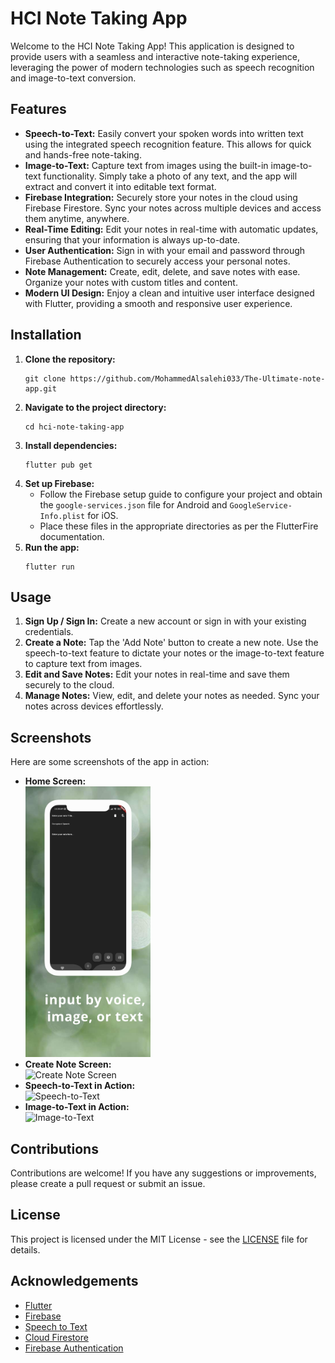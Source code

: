<h1>HCI Note Taking App</h1>
<p>Welcome to the HCI Note Taking App! This application is designed to provide users with a seamless and interactive note-taking experience, leveraging the power of modern technologies such as speech recognition and image-to-text conversion.</p>

<h2>Features</h2>
<ul>
  <li><strong>Speech-to-Text:</strong> Easily convert your spoken words into written text using the integrated speech recognition feature. This allows for quick and hands-free note-taking.</li>
  <li><strong>Image-to-Text:</strong> Capture text from images using the built-in image-to-text functionality. Simply take a photo of any text, and the app will extract and convert it into editable text format.</li>
  <li><strong>Firebase Integration:</strong> Securely store your notes in the cloud using Firebase Firestore. Sync your notes across multiple devices and access them anytime, anywhere.</li>
  <li><strong>Real-Time Editing:</strong> Edit your notes in real-time with automatic updates, ensuring that your information is always up-to-date.</li>
  <li><strong>User Authentication:</strong> Sign in with your email and password through Firebase Authentication to securely access your personal notes.</li>
  <li><strong>Note Management:</strong> Create, edit, delete, and save notes with ease. Organize your notes with custom titles and content.</li>
  <li><strong>Modern UI Design:</strong> Enjoy a clean and intuitive user interface designed with Flutter, providing a smooth and responsive user experience.</li>
</ul>

<h2>Installation</h2>
<ol>
  <li><strong>Clone the repository:</strong>
    <pre><code>git clone https://github.com/MohammedAlsalehi033/The-Ultimate-note-app.git</code></pre>
  </li>
  <li><strong>Navigate to the project directory:</strong>
    <pre><code>cd hci-note-taking-app</code></pre>
  </li>
  <li><strong>Install dependencies:</strong>
    <pre><code>flutter pub get</code></pre>
  </li>
  <li><strong>Set up Firebase:</strong>
    <ul>
      <li>Follow the Firebase setup guide to configure your project and obtain the <code>google-services.json</code> file for Android and <code>GoogleService-Info.plist</code> for iOS.</li>
      <li>Place these files in the appropriate directories as per the FlutterFire documentation.</li>
    </ul>
  </li>
  <li><strong>Run the app:</strong>
    <pre><code>flutter run</code></pre>
  </li>
</ol>

<h2>Usage</h2>
<ol>
  <li><strong>Sign Up / Sign In:</strong> Create a new account or sign in with your existing credentials.</li>
  <li><strong>Create a Note:</strong> Tap the 'Add Note' button to create a new note. Use the speech-to-text feature to dictate your notes or the image-to-text feature to capture text from images.</li>
  <li><strong>Edit and Save Notes:</strong> Edit your notes in real-time and save them securely to the cloud.</li>
  <li><strong>Manage Notes:</strong> View, edit, and delete your notes as needed. Sync your notes across devices effortlessly.</li>
</ol>

<h2>Screenshots</h2>
<p>Here are some screenshots of the app in action:</p>
<ul>
  <li><strong>Home Screen:</strong></li>
  <img src="https://github.com/MohammedAlsalehi033/The-Ultimate-note-app/blob/master/Hotpot%202.png" alt="Home Screen" width="200">

  <li><strong>Create Note Screen:</strong></li>
  <img src="https://github.com/MohammedAlsalehi033/The-Ultimate-note-app/screenshots/create_note.png" alt="Create Note Screen" width="200">

  <li><strong>Speech-to-Text in Action:</strong></li>
  <img src="https://github.com/MohammedAlsalehi033/The-Ultimate-note-app/screenshots/speech_to_text.png" alt="Speech-to-Text" width="200">

  <li><strong>Image-to-Text in Action:</strong></li>
  <img src="https://github.com/MohammedAlsalehi033/The-Ultimate-note-app/screenshots/image_to_text.png" alt="Image-to-Text" width="200">
</ul>

<h2>Contributions</h2>
<p>Contributions are welcome! If you have any suggestions or improvements, please create a pull request or submit an issue.</p>

<h2>License</h2>
<p>This project is licensed under the MIT License - see the <a href="LICENSE">LICENSE</a> file for details.</p>

<h2>Acknowledgements</h2>
<ul>
  <li><a href="https://flutter.dev/">Flutter</a></li>
  <li><a href="https://firebase.google.com/">Firebase</a></li>
  <li><a href="https://pub.dev/packages/speech_to_text">Speech to Text</a></li>
  <li><a href="https://pub.dev/packages/cloud_firestore">Cloud Firestore</a></li>
  <li><a href="https://pub.dev/packages/firebase_auth">Firebase Authentication</a></li>
</ul>
